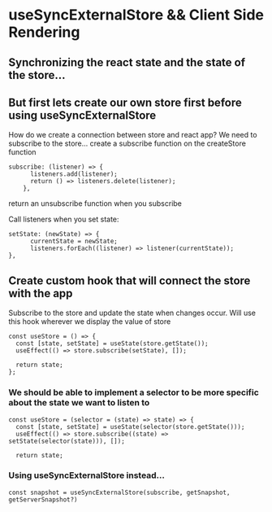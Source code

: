 # useSyncExternalStore && Client Side Rendering

## Synchronizing the react state and the state of the store...

## But first lets create our own store first before using useSyncExternalStore

How do we create a connection between store and react app?
We need to subscribe to the store... create a subscribe function on the createStore function

```
subscribe: (listener) => {
      listeners.add(listener);
      return () => listeners.delete(listener);
    },
```

return an unsubscribe function when you subscribe

Call listeners when you set state:

```
setState: (newState) => {
      currentState = newState;
      listeners.forEach((listener) => listener(currentState));
},
```

## Create custom hook that will connect the store with the app

Subscribe to the store and update the state when changes occur. Will use this hook wherever we display the value of store

```
const useStore = () => {
  const [state, setState] = useState(store.getState());
  useEffect(() => store.subscribe(setState), []);

  return state;
};

```

### We should be able to implement a selector to be more specific about the state we want to listen to

```
const useStore = (selector = (state) => state) => {
  const [state, setState] = useState(selector(store.getState()));
  useEffect(() => store.subscribe((state) => setState(selector(state))), []);

  return state;
```

### Using useSyncExternalStore instead...

```
const snapshot = useSyncExternalStore(subscribe, getSnapshot, getServerSnapshot?)
```
